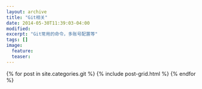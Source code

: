 ```yaml
---
layout: archive
title: "Git相关"
date: 2014-05-30T11:39:03-04:00
modified:
excerpt: "Git常用的命令，多账号配置等"
tags: []
image:
  feature:
  teaser:
---
```


<div class="tiles">
{% for post in site.categories.git %}
  {% include post-grid.html %}
{% endfor %}
</div><!-- /.tiles -->